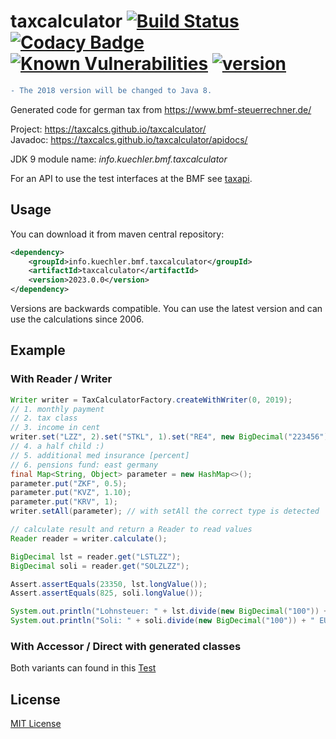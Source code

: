 # taxcalculator [![Build Status](https://travis-ci.com/taxcalcs/taxcalculator.svg?branch=master)](https://travis-ci.com/taxcalcs/taxcalculator) [![Codacy Badge](https://app.codacy.com/project/badge/Grade/2114070fa29540bf989ccc3e862cceb5)](https://www.codacy.com/gh/taxcalcs/taxcalculator/dashboard) [![Known Vulnerabilities](https://snyk.io/test/github/taxcalcs/taxcalculator/badge.svg?targetFile=pom.xml)](https://snyk.io/test/github/taxcalcs/taxcalculator?targetFile=pom.xml) [![version](https://maven-badges.herokuapp.com/maven-central/info.kuechler.bmf.taxcalculator/taxcalculator/badge.svg)](http://search.maven.org/#search|gav|1|g%3A%22info.kuechler.bmf.taxcalculator%22%20AND%20a%3A%22taxcalculator%22) 

```diff
- The 2018 version will be changed to Java 8. 
```

Generated code for german tax from <https://www.bmf-steuerrechner.de/>

Project: <https://taxcalcs.github.io/taxcalculator/>  
Javadoc: <https://taxcalcs.github.io/taxcalculator/apidocs/>

JDK 9 module name: *info.kuechler.bmf.taxcalculator*

For an API to use the test interfaces at the BMF see [taxapi](https://github.com/admiralsmaster/taxapi/).

## Usage

You can download it from maven central repository:

```xml
<dependency>
    <groupId>info.kuechler.bmf.taxcalculator</groupId>
    <artifactId>taxcalculator</artifactId>
    <version>2023.0.0</version>
</dependency>
```

Versions are backwards compatible. You can use the latest version and can use the calculations since 2006.

## Example

### With Reader / Writer

```java
Writer writer = TaxCalculatorFactory.createWithWriter(0, 2019);
// 1. monthly payment
// 2. tax class
// 3. income in cent
writer.set("LZZ", 2).set("STKL", 1).set("RE4", new BigDecimal("223456"));
// 4. a half child :)
// 5. additional med insurance [percent]
// 6. pensions fund: east germany
final Map<String, Object> parameter = new HashMap<>();
parameter.put("ZKF", 0.5);
parameter.put("KVZ", 1.10);
parameter.put("KRV", 1);
writer.setAll(parameter); // with setAll the correct type is detected

// calculate result and return a Reader to read values
Reader reader = writer.calculate();

BigDecimal lst = reader.get("LSTLZZ");
BigDecimal soli = reader.get("SOLZLZZ");

Assert.assertEquals(23350, lst.longValue());
Assert.assertEquals(825, soli.longValue());

System.out.println("Lohnsteuer: " + lst.divide(new BigDecimal("100")) + " EUR");
System.out.println("Soli: " + soli.divide(new BigDecimal("100")) + " EUR");
```

### With Accessor / Direct with generated classes

Both variants can found in this [Test](https://github.com/taxcalcs/taxcalculator/blob/master/src/test/java/info/kuechler/bmf/taxcalculator/DocumentationExampleTest.java)

## License

[MIT License](http://opensource.org/licenses/mit-license.php)
